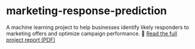 # marketing-response-prediction
A machine learning project to help businesses identify likely responders to marketing offers and optimize campaign performance.
📄 [Read the full project report (PDF)](./README.pdf)

